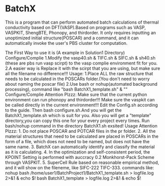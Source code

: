 # BatchX
This is a program that can perform automated batch calculations of thermal conductivity based on DFT(VASP).Based on programs such as VASP, VASPKIT, ShengBTE, Phonopy, and thirdorder. It only requires inputting an unoptimized initial structure(POSCAR) and a command, and it can automatically invoke the user's PBS cluster for computation.

The First Way to use it is (A example in Solution1 Directory)
  Configure/Complie
    1.Modify the vasp40.sh & TIFC.sh & SIFC.sh & sh40.sh (these are pbs run vasp scirpt) to the vasp complie environment fit for you.
    2.A easier way is Replace it with the scirpt that you are using, but make sure all the filename no difference!!!
  Usage:
    1.Place ALL the raw structure that needs to be calculated in the POSCARs folder.(You don't need to worry about naming the poscar file)
    2.Use bash or nohup(automated background processing), command like "bash BatchX1_template.sh" & ""
  Configure/Complie Attention Plzzz:
    Make sure that the current python environment can run phonopy and thirdorder!!!
    Make sure the vaspkit can be called directly in the current environment!!!
    Edit the Config.sh according to the guide.
    Then bash configure.sh.And you will get the BatchX1_template.sh which is suit for you.
    Also you will get a "template" directory,you can copy this one for your every project every times. 
    Run bash/nohup command in the directory BatchX1.sh exsited!
  Usage Attention Plzzz:
    1. Do not place POSCAR and POTCAR files in the pr folder.
    2. All the material structures that need to be calculated are placed in POSCARs in the form of a file,
    which does not need to be named, but does not have the same name.
    3. BatchX can automatically identify and classify the material as it is calculating.
    4. In the optimization and self-consistent period, the KPOINT Setting is performed with auccracy 0.2 Monkhorst-Pack Scheme through VASPKIT.
    5. SuperCell Rule based on reasonable empirical method, and it will show on the fileneme, like SIFC-222 TIFC-333.
  commands like:
    nohup bash /home/user1/BatchProject1/BatchX1_template.sh > logfile.log 2>&1 & echo $!
    bash BatchX1_template > logfile.log 2>&1 & echo $!
